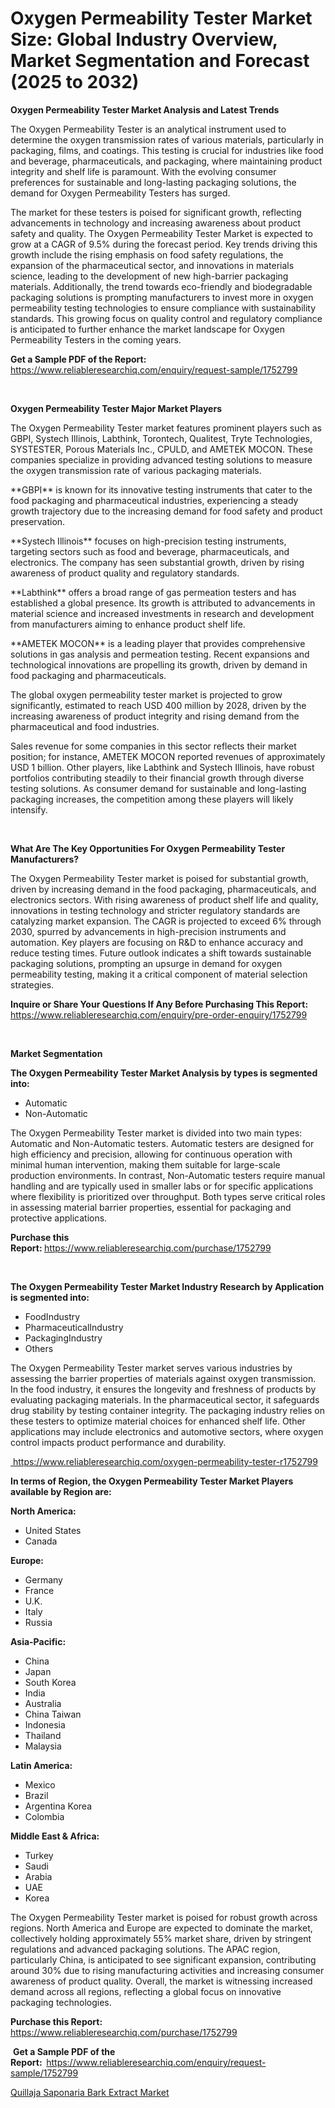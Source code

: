 <p><h1>Oxygen Permeability Tester Market Size: Global Industry Overview, Market Segmentation and Forecast (2025 to 2032)</h1></p><p><strong>Oxygen Permeability Tester Market Analysis and Latest Trends</strong></p>
<p><p>The Oxygen Permeability Tester is an analytical instrument used to determine the oxygen transmission rates of various materials, particularly in packaging, films, and coatings. This testing is crucial for industries like food and beverage, pharmaceuticals, and packaging, where maintaining product integrity and shelf life is paramount. With the evolving consumer preferences for sustainable and long-lasting packaging solutions, the demand for Oxygen Permeability Testers has surged.</p><p>The market for these testers is poised for significant growth, reflecting advancements in technology and increasing awareness about product safety and quality. The Oxygen Permeability Tester Market is expected to grow at a CAGR of 9.5% during the forecast period. Key trends driving this growth include the rising emphasis on food safety regulations, the expansion of the pharmaceutical sector, and innovations in materials science, leading to the development of new high-barrier packaging materials. Additionally, the trend towards eco-friendly and biodegradable packaging solutions is prompting manufacturers to invest more in oxygen permeability testing technologies to ensure compliance with sustainability standards. This growing focus on quality control and regulatory compliance is anticipated to further enhance the market landscape for Oxygen Permeability Testers in the coming years.</p></p>
<p><strong>Get a Sample PDF of the Report:&nbsp;</strong> <a href="https://www.reliableresearchiq.com/enquiry/request-sample/1752799?utm_campaign=3058&utm_medium=2&utm_source=Github&utm_content=ia&utm_term=06032025&utm_id=oxygen-permeability-tester">https://www.reliableresearchiq.com/enquiry/request-sample/1752799</a></p>
<p>&nbsp;</p>
<p><strong>Oxygen Permeability Tester Major Market Players</strong></p>
<p><p>The Oxygen Permeability Tester market features prominent players such as GBPI, Systech Illinois, Labthink, Torontech, Qualitest, Tryte Technologies, SYSTESTER, Porous Materials Inc., CPULD, and AMETEK MOCON. These companies specialize in providing advanced testing solutions to measure the oxygen transmission rate of various packaging materials.</p><p>**GBPI** is known for its innovative testing instruments that cater to the food packaging and pharmaceutical industries, experiencing a steady growth trajectory due to the increasing demand for food safety and product preservation. </p><p>**Systech Illinois** focuses on high-precision testing instruments, targeting sectors such as food and beverage, pharmaceuticals, and electronics. The company has seen substantial growth, driven by rising awareness of product quality and regulatory standards.</p><p>**Labthink** offers a broad range of gas permeation testers and has established a global presence. Its growth is attributed to advancements in material science and increased investments in research and development from manufacturers aiming to enhance product shelf life.</p><p>**AMETEK MOCON** is a leading player that provides comprehensive solutions in gas analysis and permeation testing. Recent expansions and technological innovations are propelling its growth, driven by demand in food packaging and pharmaceuticals.</p><p>The global oxygen permeability tester market is projected to grow significantly, estimated to reach USD 400 million by 2028, driven by the increasing awareness of product integrity and rising demand from the pharmaceutical and food industries.</p><p>Sales revenue for some companies in this sector reflects their market position; for instance, AMETEK MOCON reported revenues of approximately USD 1 billion. Other players, like Labthink and Systech Illinois, have robust portfolios contributing steadily to their financial growth through diverse testing solutions. As consumer demand for sustainable and long-lasting packaging increases, the competition among these players will likely intensify.</p></p>
<p>&nbsp;</p>
<p><strong>What Are The Key Opportunities For Oxygen Permeability Tester Manufacturers?</strong></p>
<p><p>The Oxygen Permeability Tester market is poised for substantial growth, driven by increasing demand in the food packaging, pharmaceuticals, and electronics sectors. With rising awareness of product shelf life and quality, innovations in testing technology and stricter regulatory standards are catalyzing market expansion. The CAGR is projected to exceed 6% through 2030, spurred by advancements in high-precision instruments and automation. Key players are focusing on R&D to enhance accuracy and reduce testing times. Future outlook indicates a shift towards sustainable packaging solutions, prompting an upsurge in demand for oxygen permeability testing, making it a critical component of material selection strategies.</p></p>
<p><strong>Inquire or Share Your Questions If Any Before Purchasing This Report:</strong> <a href="https://www.reliableresearchiq.com/enquiry/pre-order-enquiry/1752799?utm_campaign=3058&utm_medium=2&utm_source=Github&utm_content=ia&utm_term=06032025&utm_id=oxygen-permeability-tester">https://www.reliableresearchiq.com/enquiry/pre-order-enquiry/1752799</a></p>
<p>&nbsp;</p>
<p><strong>Market Segmentation</strong></p>
<p><strong>The Oxygen Permeability Tester Market Analysis by types is segmented into:</strong></p>
<p><ul><li>Automatic</li><li>Non-Automatic</li></ul></p>
<p><p>The Oxygen Permeability Tester market is divided into two main types: Automatic and Non-Automatic testers. Automatic testers are designed for high efficiency and precision, allowing for continuous operation with minimal human intervention, making them suitable for large-scale production environments. In contrast, Non-Automatic testers require manual handling and are typically used in smaller labs or for specific applications where flexibility is prioritized over throughput. Both types serve critical roles in assessing material barrier properties, essential for packaging and protective applications.</p></p>
<p><strong>Purchase this Report:&nbsp;</strong><a href="https://www.reliableresearchiq.com/purchase/1752799?utm_campaign=3058&utm_medium=2&utm_source=Github&utm_content=ia&utm_term=06032025&utm_id=oxygen-permeability-tester">https://www.reliableresearchiq.com/purchase/1752799</a></p>
<p>&nbsp;</p>
<p><strong>The Oxygen Permeability Tester Market Industry Research by Application is segmented into:</strong></p>
<p><ul><li>FoodIndustry</li><li>PharmaceuticalIndustry</li><li>PackagingIndustry</li><li>Others</li></ul></p>
<p><p>The Oxygen Permeability Tester market serves various industries by assessing the barrier properties of materials against oxygen transmission. In the food industry, it ensures the longevity and freshness of products by evaluating packaging materials. In the pharmaceutical sector, it safeguards drug stability by testing container integrity. The packaging industry relies on these testers to optimize material choices for enhanced shelf life. Other applications may include electronics and automotive sectors, where oxygen control impacts product performance and durability.</p></p>
<p><a href="https://www.reliableresearchiq.com/oxygen-permeability-tester-r1752799?utm_campaign=3058&utm_medium=2&utm_source=Github&utm_content=ia&utm_term=06032025&utm_id=oxygen-permeability-tester">&nbsp;https://www.reliableresearchiq.com/oxygen-permeability-tester-r1752799</a></p>
<p><strong>In terms of Region, the Oxygen Permeability Tester Market Players available by Region are:</strong></p>
<p>
    <p> <strong> North America: </strong>
        <ul>
            <li>United States</li>
            <li>Canada</li>
        </ul>
        </p> 
    <p> <strong> Europe: </strong>
        <ul>
            <li>Germany</li>
            <li>France</li>
            <li>U.K.</li>
            <li>Italy</li>
            <li>Russia</li>
        </ul>
        </p> 
    <p> <strong> Asia-Pacific: </strong>
        <ul>
            <li>China</li>
            <li>Japan</li>
            <li>South Korea</li>
            <li>India</li>
            <li>Australia</li>
            <li>China Taiwan</li>
            <li>Indonesia</li>
            <li>Thailand</li>
            <li>Malaysia</li>
        </ul>
        </p> 
    <p> <strong> Latin America: </strong>
        <ul>
            <li>Mexico</li>
            <li>Brazil</li>
            <li>Argentina Korea</li>
            <li>Colombia</li>
        </ul>
        </p> 
    <p> <strong> Middle East & Africa: </strong>
        <ul>
            <li>Turkey</li>
            <li>Saudi</li>
            <li>Arabia</li>
            <li>UAE</li>
            <li>Korea</li>
        </ul>
    </p>
    </p>
<p><p>The Oxygen Permeability Tester market is poised for robust growth across regions. North America and Europe are expected to dominate the market, collectively holding approximately 55% market share, driven by stringent regulations and advanced packaging solutions. The APAC region, particularly China, is anticipated to see significant expansion, contributing around 30% due to rising manufacturing activities and increasing consumer awareness of product quality. Overall, the market is witnessing increased demand across all regions, reflecting a global focus on innovative packaging technologies.</p></p>
<p><strong>Purchase this Report: </strong><a href="https://www.reliableresearchiq.com/purchase/1752799?utm_campaign=3058&utm_medium=2&utm_source=Github&utm_content=ia&utm_term=06032025&utm_id=oxygen-permeability-tester">https://www.reliableresearchiq.com/purchase/1752799</a></p>
<p>&nbsp;<strong>Get a Sample PDF of the Report:&nbsp;&nbsp;</strong><a href="https://www.reliableresearchiq.com/enquiry/request-sample/1752799?utm_campaign=3058&utm_medium=2&utm_source=Github&utm_content=ia&utm_term=06032025&utm_id=oxygen-permeability-tester">https://www.reliableresearchiq.com/enquiry/request-sample/1752799</a></p>
<p><strong></strong></p>
<p><p><a href="https://github.com/genayziben/Market-Research-Report-List-1/blob/main/quillaja-saponaria-bark-extract-market.md?utm_campaign=3058&utm_medium=2&utm_source=Github&utm_content=ia&utm_term=06032025&utm_id=oxygen-permeability-tester">Quillaja Saponaria Bark Extract Market</a></p></p>